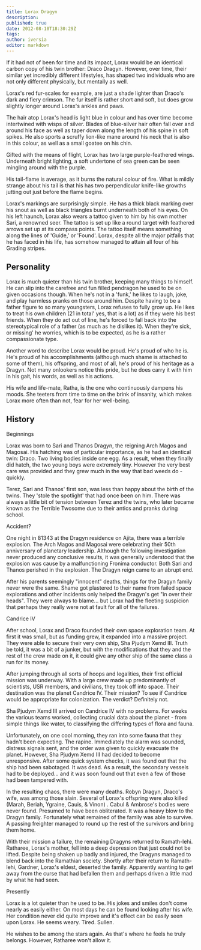 ```yaml
---
title: Lorax Dragyn
description:
published: true
date: 2012-08-10T18:30:29Z
tags:
author: iversia
editor: markdown
---
```


If it had not of been for time and its impact, Lorax would be an identical carbon copy of his twin brother: Draco Dragyn. However, over time, their similar yet incredibly different lifestyles, has shaped two individuals who are not only different physically, but mentally as well.

Lorax's red fur-scales for example, are just a shade lighter than Draco's dark and fiery crimson. The fur itself is rather short and soft, but does grow slightly longer around Lorax's ankles and paws.

The hair atop Lorax's head is light blue in colour and has over time become intertwined with wisps of silver. Blades of blue-silver hair often fall over and around his face as well as taper down along the length of his spine in soft spikes. He also sports a scruffy lion-like mane around his neck that is also in this colour, as well as a small goatee on his chin.

Gifted with the means of flight, Lorax has two large purple-feathered wings. Underneath bright lighting, a soft undertone of sea green can be seen mingling around with the purple.

His tail-flame is average, as it burns the natural colour of fire. What is mildly strange about his tail is that his has two perpendicular knife-like growths jutting out just before the flame begins.

Lorax's markings are surprisingly simple. He has a thick black marking over his snout as well as black triangles burnt underneath both of his eyes. On his left haunch, Lorax also wears a tattoo given to him by his own mother Sari, a renowned seer. The tattoo is set up like a round target with feathered arrows set up at its compass points. The tattoo itself means something along the lines of 'Guide,' or 'Found'. Lorax, despite all the major pitfalls that he has faced in his life, has somehow managed to attain all four of his Grading stripes.

Personality
-----------

Lorax is much quieter than his twin brother, keeping many things to himself. He can slip into the carefree and fun filled pendragon he used to be on given occasions though. When he's not in a 'funk,' he likes to laugh, joke, and play harmless pranks on those around him. Despite having to be a father figure to so many youngsters, Lorax refuses to fully grow up. He likes to treat his own children (21 in total' yes, that is a lot) as if they were his best friends. When they do act out of line, he's forced to fall back into the stereotypical role of a father (as much as he dislikes it). When they're sick, or missing' he worries, which is to be expected, as he is a rather compassionate type.

Another word to describe Lorax would be proud. He's proud of who he is. He's proud of his accomplishments (although much shame is attached to some of them), his offspring, and most of all, he's proud of his heritage as a Dragyn. Not many onlookers notice this pride, but he does carry it with him in his gait, his words, as well as his actions.

His wife and life-mate, Ratha, is the one who continuously dampens his moods. She teeters from time to time on the brink of insanity, which makes Lorax more often than not, fear for her well-being.

History
-------

Beginnings

Lorax was born to Sari and Thanos Dragyn, the reigning Arch Magos and Magosai. His hatching was of particular importance, as he had an identical twin: Draco. Two living bodies inside one egg. As a result, when they finally did hatch, the two young boys were extremely tiny. However the very best care was provided and they grew much in the way that bad weeds do - quickly.

Terez, Sari and Thanos' first son, was less than happy about the birth of the twins. They 'stole the spotlight' that had once been on him. There was always a little bit of tension between Terez and the twins, who later became known as the Terrible Twosome due to their antics and pranks during school.

Accident?

One night in 81343 at the Dragyn residence on Ajita, there was a terrible explosion. The Arch Magos and Magosai were celebrating their 50th anniversary of planetary leadership. Although the following investigation never produced any conclusive results, it was generally understood that the explosion was cause by a malfunctioning Fronima conductor. Both Sari and Thanos perished in the explosion. The Dragyn reign came to an abrupt end.

After his parents seemingly "innocent" deaths, things for the Dragyn family never were the same. Shame got plastered to their name from failed space explorations and other incidents only helped the Dragyn's get "in over their heads". They were always to blame... but Lorax had the fleeting suspicion that perhaps they really were not at fault for all of the failures.

Candrice IV

After school, Lorax and Draco founded their own space exploration team. At first it was small, but as funding grew, it expanded into a massive project. They were able to secure their very own ship, Sha Pjudym Xemd III. Truth be told, it was a bit of a junker, but with the modifications that they and the rest of the crew made on it, it could give any other ship of the same class a run for its money.

After jumping through all sorts of hoops and legalities, their first official mission was underway. With a large crew made up predominantly of scientists, USR members, and civilians, they took off into space. Their destination was the planet Candrice IV. Their mission? To see if Candrice would be appropriate for colonization. The verdict? Definitely not.

Sha Pjudym Xemd III arrived on Candrice IV with no problems. For weeks the various teams worked, collecting crucial data about the planet - from simple things like water, to classifying the differing types of flora and fauna.

Unfortunately, on one cool morning, they ran into some fauna that they hadn't been expecting. The rapine. Immediately the alarm was sounded, distress signals sent, and the order was given to quickly evacuate the planet. However, Sha Pjudym Xemd III had decided to become unresponsive. After some quick system checks, it was found out that the ship had been sabotaged. It was dead. As a result, the secondary vessels had to be deployed... and it was soon found out that even a few of those had been tampered with.

In the resulting chaos, there were many deaths. Robyn Dragyn, Draco's wife, was among those slain. Several of Lorax's offspring were also killed (Marah, Beriah, Ygraine, Cauis, & Vinon) . Cabul & Ambrose's bodies were never found. Presumed to have been obliterated. It was a heavy blow to the Dragyn family. Fortunately what remained of the family was able to survive. A passing freighter managed to round up the rest of the survivors and bring them home.

With their mission a failure, the remaining Dragyns returned to Ramath-lehi. Ratharee, Lorax's mother, fell into a deep depression that just could not be lifted. Despite being shaken up badly and injured, the Dragyns managed to blend back into the Ramathian society. Shortly after their return to Ramath-lehi, Gardner, Lorax's eldest, deserted the family. Apparently wanting to get away from the curse that had befallen them and perhaps driven a little mad by what he had seen.

Presently

Lorax is a lot quieter than he used to be. His jokes and smiles don't come nearly as easily either. On most days he can be found looking after his wife. Her condition never did quite improve and it's effect can be easily seen upon Lorax. He seems weary. Tired. Sullen.

He wishes to be among the stars again. As that's where he feels he truly belongs. However, Ratharee won't allow it.